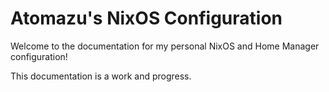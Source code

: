 # Atomazu's NixOS Configuration

Welcome to the documentation for my personal NixOS and Home Manager configuration!

This documentation is a work and progress.
